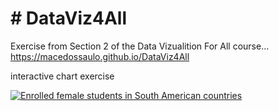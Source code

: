 # # DataViz4All

Exercise from Section 2 of the Data Vizualition For All course…
https://macedossaulo.github.io/DataViz4All


interactive chart exercise
<html>
  <head>
    <title>sample web page</title>
    <meta name="viewport" content="width=device-width, initial-scale=1.0">
    <meta charset="utf-8">
  </head>
  <body>
    <div class='tableauPlaceholder' id='viz1490281993438' style='position: relative'><noscript><a href='#'><img alt='Enrolled female students in South American countries ' src='https:&#47;&#47;public.tableau.com&#47;static&#47;images&#47;Da&#47;DataViz4All&#47;Planilha1&#47;1_rss.png' style='border: none' /></a></noscript><object class='tableauViz'  style='display:none;'><param name='host_url' value='https%3A%2F%2Fpublic.tableau.com%2F' /> <param name='site_root' value='' /><param name='name' value='DataViz4All&#47;Planilha1' /><param name='tabs' value='no' /><param name='toolbar' value='yes' /><param name='static_image' value='https:&#47;&#47;public.tableau.com&#47;static&#47;images&#47;Da&#47;DataViz4All&#47;Planilha1&#47;1.png' /> <param name='animate_transition' value='yes' /><param name='display_static_image' value='yes' /><param name='display_spinner' value='yes' /><param name='display_overlay' value='yes' /><param name='display_count' value='yes' /></object></div>                <script type='text/javascript'>                    var divElement = document.getElementById('viz1490281993438');                    var vizElement = divElement.getElementsByTagName('object')[0];                    vizElement.style.width='100%';vizElement.style.height=(divElement.offsetWidth*0.75)+'px';                    var scriptElement = document.createElement('script');                    scriptElement.src = 'https://public.tableau.com/javascripts/api/viz_v1.js';                    vizElement.parentNode.insertBefore(scriptElement, vizElement);                </script>
  </body>
</html>
